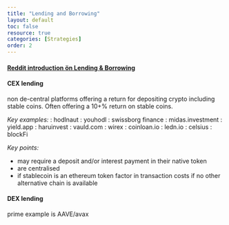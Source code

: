 ```yaml
---
title: "Lending and Borrowing"
layout: default
toc: false
resource: true 
categories: [Strategies]
order: 2
---
```


#### [Reddit introduction ön Lending & Borrowing](https://www.reddit.com/r/CryptoCurrency/comments/mnzv1c/defi_explained_lending_borrowing/)

#### CEX lending
non de-central platforms offering a return for depositing crypto including stable coins. Often offering a 10+% return on stable coins.

*Key examples:*
:   hodlnaut
:   youhodl
:   swissborg finance
:   midas.investment
:   yield.app
:   haruinvest
:   vauld.com
:   wirex
:   coinloan.io
:   ledn.io
:   celsius
:   blockFi



*Key points:*
*   may require a deposit and/or interest payment in their native token
*   are centralised
*   if stablecoin is an ethereum token factor in transaction costs if no other alternative chain is available

#### DEX lending
prime example is AAVE/avax
